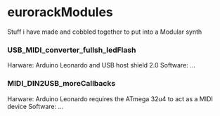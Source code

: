 # eurorackModules
Stuff i have made and cobbled together to put into a Modular synth

### USB_MIDI_converter_fullsh_ledFlash
Harware: Arduino Leonardo and USB host shield 2.0
Software: ...

### MIDI_DIN2USB_moreCallbacks
Harware: Arduino Leonardo 
requires the ATmega 32u4 to act as a MIDI device
Software: ...
